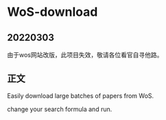 # WoS-download

## 20220303
由于wos网站改版，此项目失效，敬请各位看官自寻他路。

## 正文
Easily download large batches of papers from WoS.

change your search formula and run.
